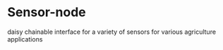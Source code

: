 # Sensor-node
daisy chainable interface for a variety of sensors for various agriculture applications 
